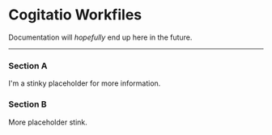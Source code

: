 # Cogitatio Workfiles

Documentation will _hopefully_ end up here in the future.

-----

### Section A

I'm a stinky placeholder for more information.

### Section B

More placeholder stink.